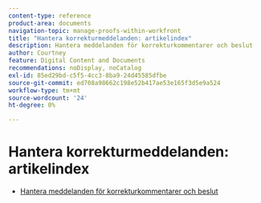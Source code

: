 ```yaml
---
content-type: reference
product-area: documents
navigation-topic: manage-proofs-within-workfront
title: "Hantera korrekturmeddelanden: artikelindex"
description: Hantera meddelanden för korrekturkommentarer och beslut
author: Courtney
feature: Digital Content and Documents
recommendations: noDisplay, noCatalog
exl-id: 85ed29bd-c5f5-4cc3-8ba9-24d45585dfbe
source-git-commit: ed708a98662c198e52b417ae53e165f3d5e9a524
workflow-type: tm+mt
source-wordcount: '24'
ht-degree: 0%

---
```


# Hantera korrekturmeddelanden: artikelindex

* [Hantera meddelanden för korrekturkommentarer och beslut](../../../../review-and-approve-work/proofing/reviewing-proofs-within-workfront/manage-notifications-for-proof-comments.md)
